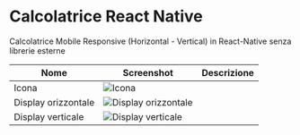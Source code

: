 # Calcolatrice React Native

Calcolatrice Mobile Responsive (Horizontal - Vertical) in React-Native senza librerie esterne




| Nome | Screenshot | Descrizione|
|------------------------|------------------------|------------------------|
| Icona     | ![Icona](https://github.com/vittorioPiotti/Calcolatrice-React-Native/blob/main/icon.png)      ||
| Display orizzontale      |![Display orizzontale](https://github.com/vittorioPiotti/Calcolatrice-React-Native/blob/main/calc_screenshot_horizontal.png)      ||
| Display verticale      |![Display verticale](https://github.com/vittorioPiotti/Calcolatrice-React-Native/blob/main/calc_screenshot_vertical.png)      ||
